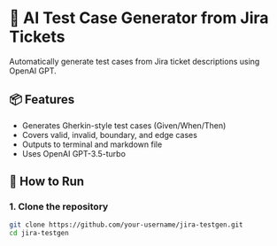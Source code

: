 # 🧠 AI Test Case Generator from Jira Tickets

Automatically generate test cases from Jira ticket descriptions using OpenAI GPT.

## 📦 Features

- Generates Gherkin-style test cases (Given/When/Then)
- Covers valid, invalid, boundary, and edge cases
- Outputs to terminal and markdown file
- Uses OpenAI GPT-3.5-turbo

## 🚀 How to Run

### 1. Clone the repository

```bash
git clone https://github.com/your-username/jira-testgen.git
cd jira-testgen
